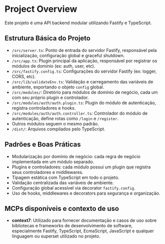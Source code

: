 # Project Overview

Este projeto é uma API backend modular utilizando Fastify e TypeScript.

## Estrutura Básica do Projeto

- `/src/server.ts`: Ponto de entrada do servidor Fastify, responsável pela inicialização, configuração global e graceful shutdown.
- `/src/app.ts`: Plugin principal da aplicação, responsável por registrar os módulos de domínio (ex: auth, user, etc).
- `/src/fastify.config.ts`: Configurações do servidor Fastify (ex: logger, CORS, etc).
- `/src/lib/validateEnv.ts`: Validação e carregamento das variáveis de ambiente, exportando o objeto `config` global.
- `/src/modules/`: Diretório para módulos de domínio de negócio, cada um com seu próprio plugin e controlador.
- `/src/modules/auth/auth.plugin.ts`: Plugin do módulo de autenticação, registra controladores e hooks.
- `/src/modules/auth/auth.controller.ts`: Controlador do módulo de autenticação, define rotas como `/login` e `/register`.
- Outros módulos seguem o mesmo padrão.
- `/dist/`: Arquivos compilados pelo TypeScript.

## Padrões e Boas Práticas

- Modularização por domínio de negócio: cada regra de negócio implementada em um módulo separado.
- Plugins e controladores: cada módulo possui um plugin que registra seus controladores e middlewares.
- Tipagem estática com TypeScript em todo o projeto.
- Validação centralizada das variáveis de ambiente.
- Configuração global acessível via decorator `fastify.config`.
- Uso de hooks, middlewares e decorators para segurança e organização.

## MCPs disponíveis e contexto de uso

- **context7**: Utilizado para fornecer documentação e casos de uso sobre bibliotecas e frameworks de desenvolvimento de software, especialmente Fastify, TypeScript, EcmaScript, JavaScript e qualquer linguagem ou superset utilizado no projeto.
